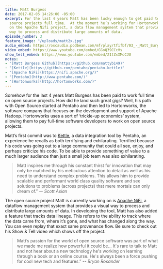 ```yaml
---
title: Matt Burgess
date: 2017-02-05 14:26:00 -05:00
excerpt: For the last 4 years Matt has been lucky enough to get paid to work on open
  source projects full time.  At the moment he’s working for Hortonworks focusing
  on the Apache Nifi project, a data flow management system that provides a visual
  way to process and distribute large amounts of data.
episode_number: 3
feature_image: "/uploads/matt2x.jpg"
audio_embed: https://oscaudio.podbean.com/mf/play/tfifbf/03_-_Matt_Burgess_-_Open_SourceCraft.mp3
video_embed: https://www.youtube.com/embed/GGoQ39CCcVs
show_tell_embed: https://www.youtube.com/embed/Z1tZxXMoCJU
notes:
- "[Matt Burgess Github](https://github.com/mattyb149)"
- "[Kettle](https://github.com/pentaho/pentaho-kettle)"
- "[Apache NiFi](https://nifi.apache.org/)"
- "[Pentaho](http://www.pentaho.com/)"
- "[Hortonworks](http://hortonworks.com/)"
---
```


Somehow for the last 4 years Matt Burgess has been paid to work full time on open source projects.  How did he land such great gigs?  Well, his path with Open Source started at Pentaho and then led to Hortonworks, the software company that focuses on the development and support of Apache Hadoop.  Hortonworks uses a sort of ‘trickle-up economics’ system, allowing them to pay full-time software developers to work on open source projects.

Matt’s first commit was to [Kettle](https://github.com/pentaho/pentaho-kettle), a data integration tool by Pentaho, an experience he recalls as both terrifying and exhilarating. Terrified because his code was going out to a large community that could all see, enjoy, and perhaps criticize his code.  To be able to provide something of value to a much larger audience than just a small job team was also exhilarating.
 
> Matt inspires me through his constant thirst for innovation that may only be matched by his meticulous attention to detail as well as his need to understand complex problems. This allows him to provide scalable and performant world class quality software and see solutions to problems (across projects) that mere mortals can only dream of.”
><cite>-- Scott Asian
 
The open source project Matt is currently working on is [Apache NiFi](https://nifi.apache.org/), a dataflow management system that provides a visual way to process and distribute large amounts of data. In developing the tool, Matt has also added a feature that tracks data lineage.  This refers to the ability to track where the data came from, where it’s gone, and what has changed along the way. You can even replay that exact same provenance flow.  Be sure to check out his Show & Tell video which shows off the project.
 
> Matt’s passion for the world of open source software was part of what we made me realize how powerful it could be... It's rare to talk to Matt and not hear about a new technology he's working on learning through a book or an online course.  He's always been a force pushing for cool new tech and features.”
><cite>-- Bryan Rosander